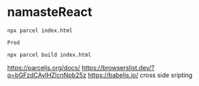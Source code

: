 # namasteReact

```
npx parcel index.html

Prod

npx parcel build index.html
```

https://parceljs.org/docs/ 
https://browserslist.dev/?q=bGFzdCAyIHZlcnNpb25z
https://babeljs.io/
cross side sripting 